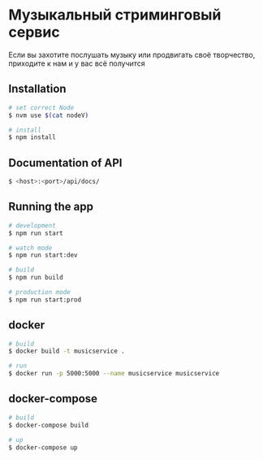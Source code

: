 # Музыкальный стриминговый сервис

Если вы захотите послушать музыку или продвигать своё творчество, приходите к нам и у вас всё получится

## Installation

```bash
# set correct Node
$ nvm use $(cat nodeV)

# install
$ npm install
```
## Documentation of API

```bash
$ <host>:<port>/api/docs/
```

## Running the app

```bash
# development
$ npm run start

# watch mode
$ npm run start:dev

# build
$ npm run build

# production mode
$ npm run start:prod
```

## docker
```bash
# build
$ docker build -t musicservice .

# run
$ docker run -p 5000:5000 --name musicservice musicservice
```

## docker-compose
```bash
# build
$ docker-compose build

# up
$ docker-compose up
```
